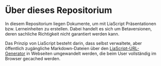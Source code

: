 # Über dieses Repositorium

In diesem Repositorium liegen Dokumente, um mit LiaScript Präsentationen bzw. Lerneinheiten zu erstellen. Dabei handelt es sich um Betaversionen, deren sachliche Richtigkeit nicht garantiert werden kann.

Das Prinzip von LiaScript besteht darin, dass selbst verwaltete, aber öffentlich zugängliche Markdown-Dateien über den [LiaScript-URL-Generator](https://liascript.github.io/) in Webseiten umgewandelt werden, die beim User vollständig im Browser gecached werden.